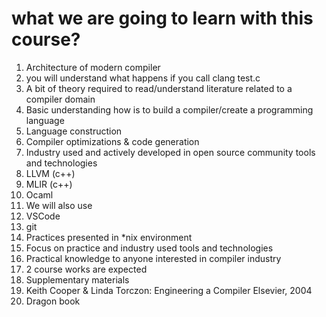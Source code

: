 # what we are going to learn with this course?

1. Architecture of modern compiler
  1. you will understand what happens if you call clang test.c
1. A bit of theory required to read/understand literature related to a compiler domain
1. Basic understanding how is to build a compiler/create a programming language
  1. Language construction
  1. Compiler optimizations & code generation
1. Industry used and actively developed in open source community tools and technologies
  1. LLVM (c++)
  1. MLIR (c++)
  1. Ocaml
1. We will also use
  1. VSCode
  1. git
1. Practices presented in \*nix environment
1. Focus on practice and industry used tools and technologies
  1. Practical knowledge to anyone interested in compiler industry
1. 2 course works are expected
1. Supplementary materials
  1. Keith Cooper & Linda Torczon: Engineering a Compiler Elsevier, 2004
  1. Dragon book
